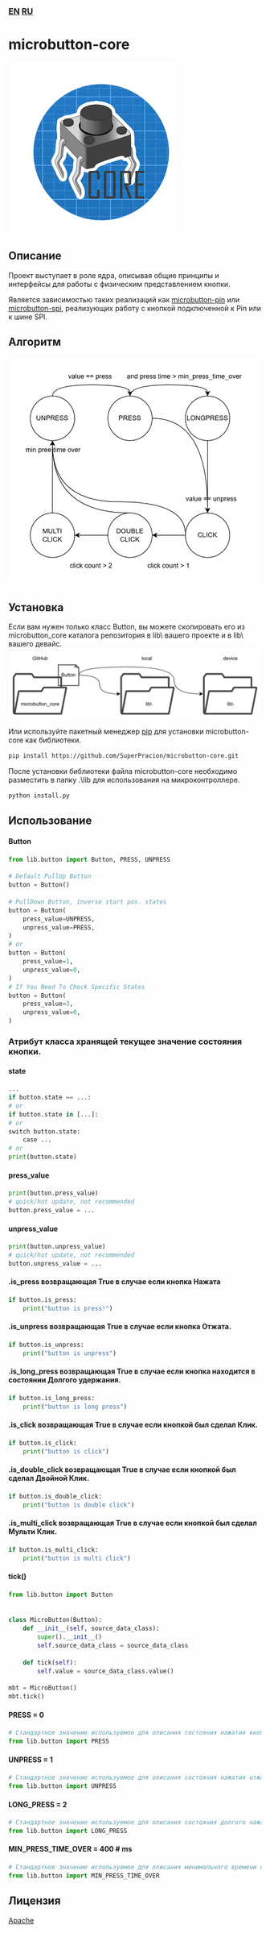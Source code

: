 ### [EN](README.en.md) [RU](README.md)

# microbutton-core

![ButtonCore](images/ButtonCore.png)

## Описание
Проект выступает в роле ядра, описывая общие принципы и интерфейсы для работы с физическим представлением кнопки.

Является зависимостью таких реализаций как [microbutton-pin](https://github.com/SuperPracion/microbutton-pin) или [microbutton-spi](https://github.com/SuperPracion/microbutton-spi), реализующих работу с кнопкой подключенной к Pin или к шине SPI.

## Алгоритм
![ButtonAlgorithm](images/ButtonAlgorithm.png)

## Установка
Если вам нужен только класс Button, вы можете скопировать его из microbutton_core каталога репозитория в lib\ вашего проекте и в lib\ вашего девайс.
![ButtonDownload](images/ButtonDownload.png)

Или используйте пакетный менеджер [pip](https://pip.pypa.io/en/stable/) для установки microbutton-core как библиотеки.

```bash
pip install https://github.com/SuperPracion/microbutton-core.git
```
После установки библиотеки файла microbutton-core необходимо разместить в папку .\lib для использования на микроконтроллере.

```bash
python install.py
```

## Использование

#### Button
```python
from lib.button import Button, PRESS, UNPRESS

# Default PullUp Button
button = Button()

# PullDown Button, inverse start pos. states
button = Button(
    press_value=UNPRESS,
    unpress_value=PRESS,
)
# or 
button = Button(
    press_value=1,
    unpress_value=0,
)
# If You Need To Check Specific States
button = Button(
    press_value=3,
    unpress_value=0,
)
```

### Атрибут класса хранящей текущее значение состояния кнопки.
#### state
```python
...
if button.state == ...:
# or
if button.state in [...]:
# or
switch button.state:
    case ...
# or
print(button.state)
```

#### press_value
```python
print(button.press_value)
# quick/hot update, not recommended
button.press_value = ...
```

#### unpress_value
```python
print(button.unpress_value)
# quick/hot update, not recommended
button.unpress_value = ...
```

#### .is_press возвращающая True в случае если кнопка Нажата
```python
if button.is_press:
    print("button is press!")
```

#### .is_unpress возвращающая True в случае если кнопка Отжата.
```python
if button.is_unpress:
    print("button is unpress")
```

#### .is_long_press возвращающая True в случае если кнопка находится в состоянии Долгого удержания.
```python
if button.is_long_press:
    print("button is long press")
```

#### .is_click возвращающая True в случае если кнопкой был сделал Клик.
```python
if button.is_click:
    print("button is click")
```

#### .is_double_click возвращающая True в случае если кнопкой был сделал Двойной Клик.
```python
if button.is_double_click:
    print("button is double click")
```

#### .is_multi_click возвращающая True в случае если кнопкой был сделал Мульти Клик.
```python
if button.is_multi_click:
    print("button is multi click")
```

#### tick()
```python
from lib.button import Button


class MicroButton(Button):
    def __init__(self, source_data_class):
        super().__init__()
        self.source_data_class = source_data_class

    def tick(self):
        self.value = source_data_class.value()

mbt = MicroButton()
mbt.tick()
```

#### PRESS = 0
```python
# Стандартное значение используемое для описания состояния нажатия кнопки
from lib.button import PRESS
```

#### UNPRESS = 1
```python
# Стандартное значение используемое для описания состояния нажатия отжатия
from lib.button import UNPRESS
```

#### LONG_PRESS = 2
```python
# Стандартное значение используемое для описания состояния долгого нажатия
from lib.button import LONG_PRESS
```

#### MIN_PRESS_TIME_OVER = 400  # ms
```python
# Стандартное значение используемое для описания минимального времени сброса состояния нажатия 
from lib.button import MIN_PRESS_TIME_OVER
```

## Лицензия

[Apache](http://www.apache.org/licenses/)